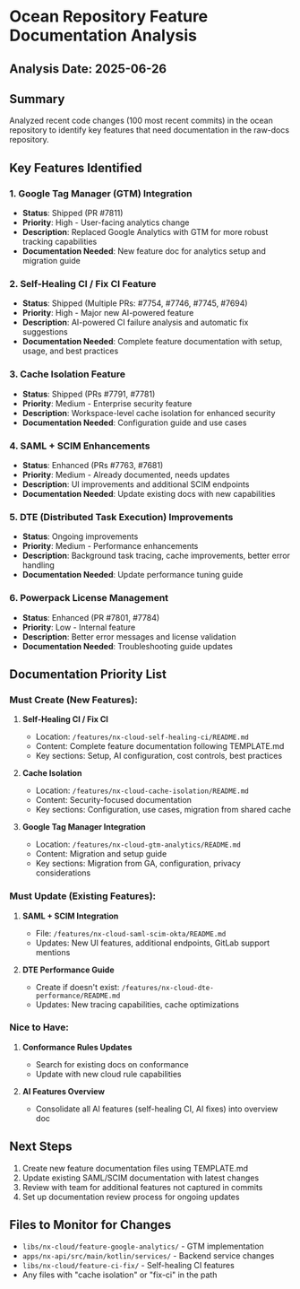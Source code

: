 # Ocean Repository Feature Documentation Analysis

## Analysis Date: 2025-06-26

## Summary

Analyzed recent code changes (100 most recent commits) in the ocean repository to identify key features that need documentation in the raw-docs repository.

## Key Features Identified

### 1. **Google Tag Manager (GTM) Integration** 
- **Status**: Shipped (PR #7811)
- **Priority**: High - User-facing analytics change
- **Description**: Replaced Google Analytics with GTM for more robust tracking capabilities
- **Documentation Needed**: New feature doc for analytics setup and migration guide

### 2. **Self-Healing CI / Fix CI Feature**
- **Status**: Shipped (Multiple PRs: #7754, #7746, #7745, #7694)
- **Priority**: High - Major new AI-powered feature
- **Description**: AI-powered CI failure analysis and automatic fix suggestions
- **Documentation Needed**: Complete feature documentation with setup, usage, and best practices

### 3. **Cache Isolation Feature**
- **Status**: Shipped (PRs #7791, #7781)
- **Priority**: Medium - Enterprise security feature
- **Description**: Workspace-level cache isolation for enhanced security
- **Documentation Needed**: Configuration guide and use cases

### 4. **SAML + SCIM Enhancements**
- **Status**: Enhanced (PRs #7763, #7681)
- **Priority**: Medium - Already documented, needs updates
- **Description**: UI improvements and additional SCIM endpoints
- **Documentation Needed**: Update existing docs with new capabilities

### 5. **DTE (Distributed Task Execution) Improvements**
- **Status**: Ongoing improvements
- **Priority**: Medium - Performance enhancements
- **Description**: Background task tracing, cache improvements, better error handling
- **Documentation Needed**: Update performance tuning guide

### 6. **Powerpack License Management**
- **Status**: Enhanced (PR #7801, #7784)
- **Priority**: Low - Internal feature
- **Description**: Better error messages and license validation
- **Documentation Needed**: Troubleshooting guide updates

## Documentation Priority List

### Must Create (New Features):

1. **Self-Healing CI / Fix CI**
   - Location: `/features/nx-cloud-self-healing-ci/README.md`
   - Content: Complete feature documentation following TEMPLATE.md
   - Key sections: Setup, AI configuration, cost controls, best practices

2. **Cache Isolation**
   - Location: `/features/nx-cloud-cache-isolation/README.md`
   - Content: Security-focused documentation
   - Key sections: Configuration, use cases, migration from shared cache

3. **Google Tag Manager Integration**
   - Location: `/features/nx-cloud-gtm-analytics/README.md`
   - Content: Migration and setup guide
   - Key sections: Migration from GA, configuration, privacy considerations

### Must Update (Existing Features):

1. **SAML + SCIM Integration**
   - File: `/features/nx-cloud-saml-scim-okta/README.md`
   - Updates: New UI features, additional endpoints, GitLab support mentions

2. **DTE Performance Guide**
   - Create if doesn't exist: `/features/nx-cloud-dte-performance/README.md`
   - Updates: New tracing capabilities, cache optimizations

### Nice to Have:

1. **Conformance Rules Updates**
   - Search for existing docs on conformance
   - Update with new cloud rule capabilities

2. **AI Features Overview**
   - Consolidate all AI features (self-healing CI, AI fixes) into overview doc

## Next Steps

1. Create new feature documentation files using TEMPLATE.md
2. Update existing SAML/SCIM documentation with latest changes
3. Review with team for additional features not captured in commits
4. Set up documentation review process for ongoing updates

## Files to Monitor for Changes

- `libs/nx-cloud/feature-google-analytics/` - GTM implementation
- `apps/nx-api/src/main/kotlin/services/` - Backend service changes
- `libs/nx-cloud/feature-ci-fix/` - Self-healing CI features
- Any files with "cache isolation" or "fix-ci" in the path